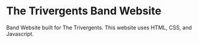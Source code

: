 # The Trivergents Band Website

Band Website built for The Trivergents.
This website uses HTML, CSS, and Javascript. 


